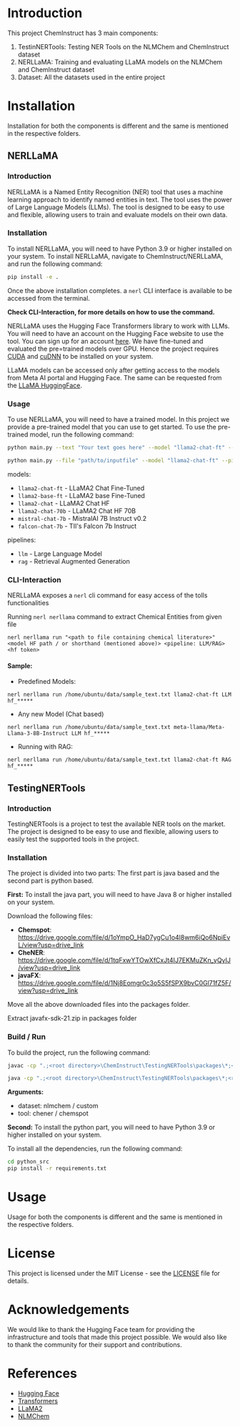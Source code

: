 # Introduction
This project ChemInstruct has 3 main components:
1. TestinNERTools: Testing NER Tools on the NLMChem and ChemInstruct dataset
2. NERLLaMA: Training and evaluating LLaMA models on the NLMChem and ChemInstruct dataset
3. Dataset: All the datasets used in the entire project

# Installation
Installation for both the components is different and the same is mentioned in the respective folders.

## NERLLaMA

### Introduction
NERLLaMA is a Named Entity Recognition (NER) tool that uses a machine learning approach to identify named entities in text. The tool uses the power of Large Language Models (LLMs). The tool is designed to be easy to use and flexible, allowing users to train and evaluate models on their own data.

### Installation
To install NERLLaMA, you will need to have Python 3.9 or higher installed on your system.
To install NERLLaMA, navigate to ChemInstruct/NERLLaMA, and run the following command:

```bash
pip install -e .
```

Once the above installation completes. a `nerl` CLI interface is available to be accessed from the terminal.

**Check CLI-Interaction, for more details on how to use the command.**

NERLLaMA uses the Hugging Face Transformers library to work with LLMs. You will need to have an account on the Hugging Face website to use the tool. You can sign up for an account [here](https://huggingface.co/join).
We have fine-tuned and evaluated the pre=trained models over GPU. Hence the project requires [CUDA](https://developer.nvidia.com/cuda-downloads) and [cuDNN](https://developer.nvidia.com/rdp/cudnn-download) to be installed on your system.

LLaMA models can be accessed only after getting access to the models from Meta AI portal and Hugging Face.
The same can be requested from the [LLaMA HuggingFace](https://huggingface.co/meta-llama/Llama-2-7b).

### Usage
To use NERLLaMA, you will need to have a trained model. In this project we provide a pre-trained model that you can use to get started. To use the pre-trained model, run the following command:

```bash
python main.py --text "Your text goes here" --model "llama2-chat-ft" --pipeline "llm" --auth_token "<your huggingface auth token>"
```

```bash
python main.py --file "path/to/inputfile" --model "llama2-chat-ft" --pipeline "llm" --auth_token "<your huggingface auth token>"
```

models:
- `llama2-chat-ft` - LLaMA2 Chat Fine-Tuned
- `llama2-base-ft` - LLaMA2 base Fine-Tuned
- `llama2-chat` - LLaMA2 Chat HF
- `llama2-chat-70b` - LLaMA2 Chat HF 70B
- `mistral-chat-7b` - MistralAI 7B Instruct v0.2
- `falcon-chat-7b` - TII's Falcon 7b Instruct

pipelines:
- `llm` - Large Language Model
- `rag` - Retrieval Augmented Generation

### CLI-Interaction

NERLLaMA exposes a `nerl` cli command for easy access of the tolls functionalities

Running `nerl nerllama` command to extract Chemical Entities from given file

```
nerl nerllama run "<path to file containing chemical literature>" <model HF path / or shorthand (mentioned above)> <pipeline: LLM/RAG> <hf token>
```

#### Sample:

* Predefined Models:
```
nerl nerllama run /home/ubuntu/data/sample_text.txt llama2-chat-ft LLM hf_*****
```

* Any new Model (Chat based)
```
nerl nerllama run /home/ubuntu/data/sample_text.txt meta-llama/Meta-Llama-3-8B-Instruct LLM hf_*****
```

* Running with RAG:
```
nerl nerllama run /home/ubuntu/data/sample_text.txt llama2-chat-ft RAG hf_*****
```


## TestingNERTools

### Introduction
TestingNERTools is a project to test the available NER tools on the market. The project is designed to be easy to use and flexible, allowing users to easily test the supported tools in the project.

### Installation
The project is divided into two parts:
The first part is java based and the second part is python based.

**First:**
To install the java part, you will need to have Java 8 or higher installed on your system.

Download the following files:

* **Chemspot**: https://drive.google.com/file/d/1oYmpO_HaD7ygCu1o4l8wm6iQo6NpiEvL/view?usp=drive_link
* **CheNER**: https://drive.google.com/file/d/1tqFxwYTOwXfCxJt4IJ7EKMuZKn_yQyIJ/view?usp=drive_link
* **javaFX**: https://drive.google.com/file/d/1Nj8Eomgr0c3o5S5fSPX9bvC0Gl71fZ5F/view?usp=drive_link


Move all the above downloaded files into the packages folder.

Extract javafx-sdk-21.zip in packages folder

### Build / Run

To build the project, run the following command:
```bash
javac -cp ".;<root directory>\ChemInstruct\TestingNERTools\packages\*;<root directory>\ChemInstruct\TestingNERTools\src\"  <root directory>\ChemInstruct\TestingNERTools\src\StartEvaluation.java
```

```bash
java -cp ".;<root directory>\ChemInstruct\TestingNERTools\packages\*;<root directory>\ChemInstruct\TestingNERTools\src\"  <root directory>\ChemInstruct\TestingNERTools\src\StartEvaluation.java  --directory <input directory path> --tool <tool name> --dataset <dataset>
```

**Arguments:**
* dataset: nlmchem / custom
* tool: chener / chemspot



**Second:**
To install the python part, you will need to have Python 3.9 or higher installed on your system.

To install all the dependencies, run the following command:
```bash
cd python_src
pip install -r requirements.txt
```


# Usage
Usage for both the components is different and the same is mentioned in the respective folders.

# License
This project is licensed under the MIT License - see the [LICENSE](LICENSE.md) file for details.

# Acknowledgements
We would like to thank the Hugging Face team for providing the infrastructure and tools that made this project possible. We would also like to thank the community for their support and contributions.

# References
- [Hugging Face](https://huggingface.co/)
- [Transformers](https://huggingface.co/docs/transformers/en/index.html)
- [LLaMA2](https://huggingface.co/meta-llama/Llama-2-7b)
- [NLMChem]()

